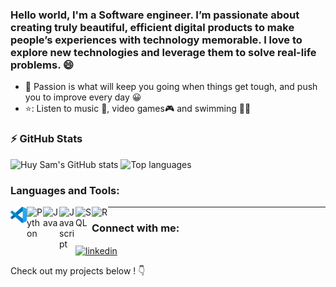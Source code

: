 ### Hello world, I'm a Software engineer. I’m passionate about creating truly beautiful, efficient digital products to make people’s experiences with technology memorable. I love to explore new technologies and leverage them to solve real-life problems.  :smile:


- 🔭 Passion is what will keep you going when things get tough, and push you to improve every day 😀
- ⭐: Listen to music 🎼, video games🎮 and swimming 🏊‍♂️

### :zap: GitHub Stats
![Huy Sam's GitHub stats](https://github-readme-stats.vercel.app/api?username=huysam11&theme=midnight-purple&show_icons=true)
![Top languages](https://github-readme-stats.vercel.app/api/top-langs/?username=huysam11&theme=midnight-purple&show_icons=true)

### Languages and Tools:
<img align="left" alt="Visual Studio Code" width="26px" src="https://raw.githubusercontent.com/github/explore/80688e429a7d4ef2fca1e82350fe8e3517d3494d/topics/visual-studio-code/visual-studio-code.png" />
<img align="left" alt="Python" width="26px" src="https://upload.wikimedia.org/wikipedia/commons/thumb/0/0a/Python.svg/1200px-Python.svg.png" /> 
<img align="left" alt="Java" width="26px" src="[https://cdn.icon-icons.com/icons2/159/PNG/256/java_22523.png](https://logos-world.net/wp-content/uploads/2022/07/Java-Logo.png)" /> 
<img align="left" alt="Javascript" width="26px" src="![image](https://github.com/user-attachments/assets/3e10aa07-91a8-4bcd-884c-3458d579f192)" />
<img align="left" alt="SQL" width="26px" src="https://icon-library.com/images/sql-icon/sql-icon-8.jpg" />
<img align="left" alt="R" width="26px" src="https://www.r-project.org/logo/Rlogo.png" />
 
  ---

<h3 align="left">Connect with me:</h3>
<p align="left">
<a href="https://www.linkedin.com/in/huy-sam-363b241b5" target="blank"><img align="center" src="https://www.freeiconspng.com/thumbs/linkedin-logo-png/linkedin-logo-3.png" alt="linkedin" height="30" width="40" /></a>
 </p>
Check out my projects below ! 👇                                                                                                                                                                                                
